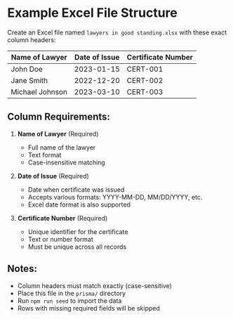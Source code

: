# Example Excel File Structure

Create an Excel file named `lawyers in good standing.xlsx` with these exact column headers:

| Name of Lawyer | Date of Issue | Certificate Number |
|----------------|---------------|-------------------|
| John Doe | 2023-01-15 | CERT-001 |
| Jane Smith | 2022-12-20 | CERT-002 |
| Michael Johnson | 2023-03-10 | CERT-003 |

## Column Requirements:

1. **Name of Lawyer** (Required)
   - Full name of the lawyer
   - Text format
   - Case-insensitive matching

2. **Date of Issue** (Required)
   - Date when certificate was issued
   - Accepts various formats: YYYY-MM-DD, MM/DD/YYYY, etc.
   - Excel date format is also supported

3. **Certificate Number** (Required)
   - Unique identifier for the certificate
   - Text or number format
   - Must be unique across all records

## Notes:
- Column headers must match exactly (case-sensitive)
- Place this file in the `prisma/` directory
- Run `npm run seed` to import the data
- Rows with missing required fields will be skipped
